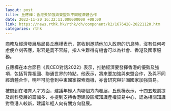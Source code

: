 ```yaml
---
layout: post
title: 丘應樺：香港要加強與東盟及不同經濟體合作
date: 2022-11-20 16:32:11.000000000 +08:00
link: https://news.rthk.hk/rthk/ch/component/k2/1676428-20221120.htm
categories: rthk
---
```


商務及經濟發展局局長丘應樺表示，當收到邀請他加入政府的訊息時，沒有任何考慮便立刻答應，形容是義不容辭，指人生難得有機會可以為社會、香港及國家服務。

丘應樺在本台節目《與CEO對話2022》表示，推動經濟要發揮香港的優勢及強項，包括背靠祖國、聯通世界的特點。他表示，將來要加強與東盟合作，及與不同經濟體合作，明年可能會到中東國家探索商機，亦會研究與非洲國家加強貿易。

被問到在培育人才方面，建議年輕人向哪個方向發展，丘應樺表示，十四五規劃提及創科發展的篇幅多，亦提到支持香港建設區域知識產權貿易中心，認為相關知識對香港人較新，建議年輕人向有關方向發展。
